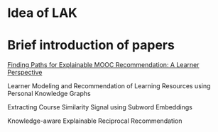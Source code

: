 
# Idea of LAK


# Brief introduction of papers

[Finding Paths for Explainable MOOC Recommendation: A Learner Perspective](https://dl.acm.org/doi/epdf/10.1145/3636555.3636898)

Learner Modeling and Recommendation of Learning Resources using Personal Knowledge Graphs

Extracting Course Similarity Signal using Subword Embeddings

Knowledge-aware Explainable Reciprocal Recommendation

